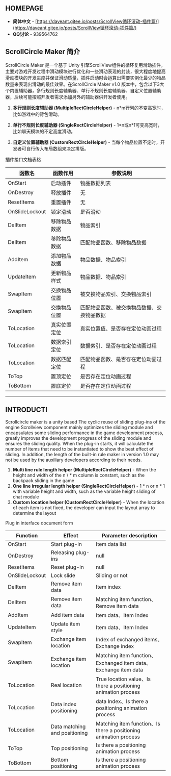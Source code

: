 ﻿## HOMEPAGE

- **简体中文** - [https://daveant.gitee.io/posts/ScrollView循环滚动-插件篇/](https://daveant.gitee.io/posts/ScrollView循环滚动-插件篇/) 
- **QQ讨论** - 939564762

## ScrollCircle Maker 简介

ScrollCircle Maker 是一个基于 Unity 引擎ScrollView组件的循环复用滑动插件，主要对游戏开发过程中滑动模块进行优化和一些滑动表现的封装，很大程度地提高滑动模块的开发进度并保证滑动质量，插件启动时会运算出需要实例化最少的物品数量来表现出滑动的最佳效果。在ScrollCircle Maker v1.0 版本中，包含以下3大个内置辅助器，多行规则长度辅助器、单行不规则长度辅助器、自定义位置辅助器，后续可能按照开发者需求添加另外的辅助器供开发者使用。

1. **多行规则长度辅助器 (MultipleRectCircleHelper)** - n\*m行列的不变高宽时，比如游戏中的背包滑动。

2. **单行不规则长度辅助器 (SingleRectCircleHelper)** - 1\*n或n\*1可变高宽时，比如聊天模块的不定高度滑动。

3. **自定义位置辅助器 (CustomRectCircleHelper)** - 当每个物品位置不定时，开发者可自行传入布局数组来决定排版。

插件接口文档表格

函数名|函数作用|参数说明
-|-|-
OnStart|启动插件|物品数据列表
OnDestroy|释放插件|无
ResetItems|重置插件|无
OnSlideLockout|锁定滑动|是否滑动
DelItem|移除物品数据|物品索引
DelItem|移除物品数据|匹配物品函数、移除物品数据
AddItem|添加物品数据|物品数据、物品索引
UpdateItem|更新物品样式|物品数据、物品索引
SwapItem|交换物品位置	|被交换物品索引、交换物品索引
SwapItem|交换物品位置	|匹配物品函数、被交换物品数据、交换物品数据
ToLocation|真实位置定位|真实位置值、是否存在定位动画过程
ToLocation|数据索引定位|数据索引、是否存在定位动画过程
ToLocation|数据匹配定位|匹配物品函数、是否存在定位动画过程
ToTop|置顶定位|是否存在定位动画过程
ToBottom|置底定位|是否存在定位动画过程

---

## INTRODUCTI

Scrollcircle maker is a unity based The cyclic reuse of sliding plug-ins of the engine Scrollview component mainly optimizes the sliding module and encapsulates some sliding performance in the game development process, greatly improves the development progress of the sliding module and ensures the sliding quality. When the plug-in starts, it will calculate the number of items that need to be instantiated to show the best effect of sliding. In addition, the length of the built-in rule maker in version 1.0 may not be used by the auxiliary developers according to their needs.

1. **Multi line rule length helper (MultipleRectCircleHelper)** - When the height and width of the n \ * m column is constant, such as the backpack sliding in the game
2. **One line irregular length helper (SingleRectCircleHelper)** - 1 \* n or n \* 1 with variable height and width, such as the variable height sliding of chat module
3. **Custom location helper (CustomRectCircleHelper)** - When the location of each item is not fixed, the developer can input the layout array to determine the layout

Plug in interface document form

Function|Effect|Parameter description
-|-|-
OnStart|Start plug-in|Item data list
OnDestroy|Releasing plug-ins|null
ResetItems|Reset plug-in|null
OnSlideLockout|Lock slide|Sliding or not
DelItem|Remove item data|Item index
DelItem|Remove item data|Matching item function、Remove item data
AddItem|Add item data|Item data、Item Index
UpdateItem|Update item style|Item data、Item Index
SwapItem|Exchange item location	|Index of exchanged items、Exchange index
SwapItem|Exchange item location	|Matching item function、Exchanged item data、Exchange item data
ToLocation|Real location|True location value、Is there a positioning animation process
ToLocation|Data index positioning|data Index、Is there a positioning animation process
ToLocation|Data matching and positioning|Matching item function、Is there a positioning animation process
ToTop|Top positioning|Is there a positioning animation process
ToBottom|Bottom positioning|Is there a positioning animation process
